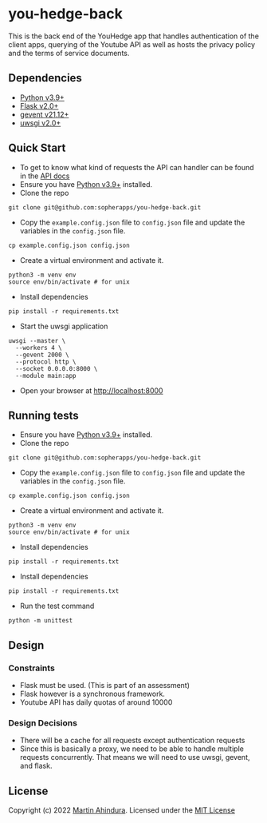 # you-hedge-back

This is the back end of the YouHedge app that handles authentication of the client apps,
querying of the Youtube API as well as hosts the privacy policy and the terms of service documents.

## Dependencies

- [Python v3.9+](https://www.python.org/downloads/release/python-390/)
- [Flask v2.0+](https://flask.palletsprojects.com/en/2.1.x/)
- [gevent v21.12+](https://www.gevent.org/)
- [uwsgi v2.0+](https://uwsgi-docs.readthedocs.io/en/latest/)

## Quick Start

- To get to know what kind of requests the API can handler can be found in
  the [API docs](https://documenter.getpostman.com/view/17998957/UzXPwGN8)
- Ensure you have [Python v3.9+](https://www.python.org/downloads/release/python-390/) installed.
- Clone the repo

```shell
git clone git@github.com:sopherapps/you-hedge-back.git
```

- Copy the `example.config.json` file to `config.json` file and update the variables in the `config.json` file.

```shell
cp example.config.json config.json
```

- Create a virtual environment and activate it.

```shell
python3 -m venv env
source env/bin/activate # for unix
```

- Install dependencies

```shell
pip install -r requirements.txt
```

- Start the uwsgi application

```shell
uwsgi --master \
  --workers 4 \
  --gevent 2000 \
  --protocol http \
  --socket 0.0.0.0:8000 \
  --module main:app
```

- Open your browser at [http://localhost:8000](http://localhost:8000)

## Running tests

- Ensure you have [Python v3.9+](https://www.python.org/downloads/release/python-390/) installed.
- Clone the repo

```shell
git clone git@github.com:sopherapps/you-hedge-back.git
```

- Copy the `example.config.json` file to `config.json` file and update the variables in the `config.json` file.

```shell
cp example.config.json config.json
```

- Create a virtual environment and activate it.

```shell
python3 -m venv env
source env/bin/activate # for unix
```

- Install dependencies

```shell
pip install -r requirements.txt
```

- Install dependencies

```shell
pip install -r requirements.txt
```

- Run the test command

```shell
python -m unittest
```

## Design

### Constraints

- Flask must be used. (This is part of an assessment)
- Flask however is a synchronous framework.
- Youtube API has daily quotas of around 10000

### Design Decisions

- There will be a cache for all requests except authentication requests
- Since this is basically a proxy, we need to be able to handle multiple requests concurrently.
  That means we will need to use uwsgi, gevent, and flask.

## License

Copyright (c) 2022 [Martin Ahindura](https://github.com/tinitto). Licensed under the [MIT License](./LICENSE)
